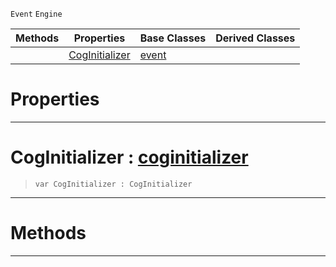  `Event` `Engine`



|Methods|Properties|Base Classes|Derived Classes|
|---|---|---|---|
| |[ CogInitializer](coginitializerevent.md#coginitializer-zilch-engi)|[event](event.md)| |


 #  Properties


---  
 #  CogInitializer : [coginitializer](coginitializer.md)

> 
> ``` lang=cpp, name=Nada
> var CogInitializer : CogInitializer


---  
 #  Methods


---  
 

 